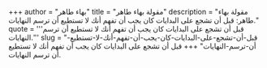 +++
author = "بهاء طاهر"
title = "مقولة بهاء طاهر"
description = "مقولة بهاء طاهر: قبل أن تشجع على البدايات كان يجب أن تفهم أنك لا تستطيع أن ترسم النهايات."
quote = '''قبل أن تشجع على البدايات كان يجب أن تفهم أنك لا تستطيع أن ترسم النهايات.''' 
slug = "قبل-أن-تشجع-على-البدايات-كان-يجب-أن-تفهم-أنك-لا-تستطيع-أن-ترسم-النهايات"
+++
قبل أن تشجع على البدايات كان يجب أن تفهم أنك لا تستطيع أن ترسم النهايات.
